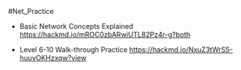 #Net_Practice

+ Basic Network Concepts Explained
  https://hackmd.io/mROC0zbARwiUTL82Pz4r-g?both

+ Level 6-10 Walk-through Practice
  https://hackmd.io/NxuZ3tWrS5-huuvOKHzxqw?view
